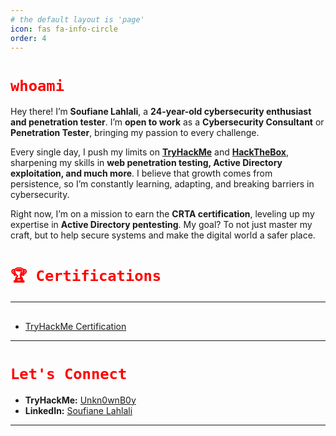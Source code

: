 ```yaml
---
# the default layout is 'page'
icon: fas fa-info-circle
order: 4
---
```


# <span style="color:red">`whoami`</span>

Hey there! I’m **Soufiane Lahlali**, a **24-year-old cybersecurity enthusiast and penetration tester**. I’m **open to work** as a **Cybersecurity Consultant** or **Penetration Tester**, bringing my passion to every challenge.

Every single day, I push my limits on **[TryHackMe](https://tryhackme.com/)** and **[HackTheBox](https://www.hackthebox.com/)**, sharpening my skills in **web penetration testing, Active Directory exploitation, and much more**. I believe that growth comes from persistence, so I’m constantly learning, adapting, and breaking barriers in cybersecurity.

Right now, I’m on a mission to earn the **CRTA certification**, leveling up my expertise in **Active Directory pentesting**. My goal? To not just master my craft, but to help secure systems and make the digital world a safer place.

# <span style="color:red">`🏆 Certifications`</span>
---

## 

- [TryHackMe Certification](https://tryhackme-certificates.s3-eu-west-1.amazonaws.com/THM-JHI8HSUYRV.pdf)

---

# <span style="color:red">`Let's Connect`</span>

- **TryHackMe:** [Unkn0wnB0y](https://tryhackme.com/p/Unkn0wnB0y)
- **LinkedIn:** [Soufiane Lahlali](https://www.linkedin.com/in/soufiane-lahlali-52a85a241/)
---
